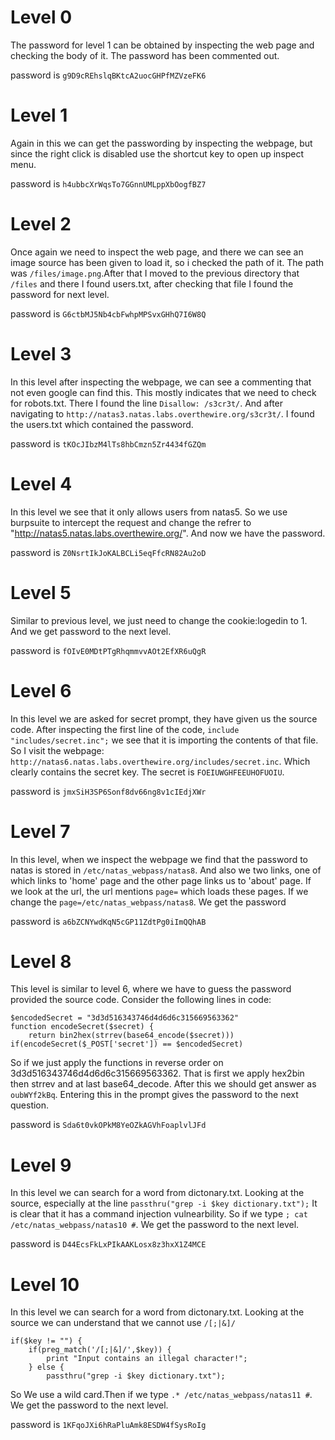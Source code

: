# Level 0
The password for level 1 can be obtained by inspecting the web page and checking the body of it. The password has been commented out.

password is `g9D9cREhslqBKtcA2uocGHPfMZVzeFK6`

# Level 1
Again in this we can get the passwording by inspecting the webpage, but since the right click is disabled use the shortcut key to open up inspect menu.

password is `h4ubbcXrWqsTo7GGnnUMLppXbOogfBZ7`
# Level 2
Once again we need to inspect the web page, and there we can see an image source has been given to load it, so i checked the path of it. The path was
`/files/image.png`.After that I moved to the previous directory that `/files` and there I found users.txt, after checking that file I found the password for next 
level.

password is `G6ctbMJ5Nb4cbFwhpMPSvxGHhQ7I6W8Q`

# Level 3
In this level after inspecting the webpage, we can see a commenting that not even google can find this. This mostly indicates that we need to check for robots.txt.
There I found the line `Disallow: /s3cr3t/`. And after navigating to `http://natas3.natas.labs.overthewire.org/s3cr3t/`. I found the users.txt which contained the 
password.

password is `tKOcJIbzM4lTs8hbCmzn5Zr4434fGZQm`

# Level 4
In this level we see that it only allows users from natas5. So we use burpsuite to intercept the request and change the refrer to 
"http://natas5.natas.labs.overthewire.org/". And now we have the password.

password is `Z0NsrtIkJoKALBCLi5eqFfcRN82Au2oD`

# Level 5
Similar to previous level, we just need to change the cookie:logedin to 1. And we get password to the next level.

password is `fOIvE0MDtPTgRhqmmvvAOt2EfXR6uQgR`

# Level 6
In this level we are asked for secret prompt, they have given us the source code. After inspecting the first line of the code, `include "includes/secret.inc";` 
we see that it is importing the contents of that file. So I visit the webpage: `http://natas6.natas.labs.overthewire.org/includes/secret.inc`. Which clearly 
contains the secret key. The secret is `FOEIUWGHFEEUHOFUOIU`.

password is `jmxSiH3SP6Sonf8dv66ng8v1cIEdjXWr`

# Level 7
In this level, when we inspect the webpage we find that the password to natas is stored in `/etc/natas_webpass/natas8`. And also we two links, one of which links to
'home' page and the other page links us to 'about' page. If we look at the url, the url mentions `page=` which loads these pages. If we change the 
`page=/etc/natas_webpass/natas8`. We get the password

password is `a6bZCNYwdKqN5cGP11ZdtPg0iImQQhAB`

# Level 8
This level is similar to level 6, where we have to guess the password provided the source code. Consider the following lines in code:
```
$encodedSecret = "3d3d516343746d4d6d6c315669563362"
function encodeSecret($secret) {
    return bin2hex(strrev(base64_encode($secret)))
if(encodeSecret($_POST['secret']) == $encodedSecret)
```
So if we just apply the functions in reverse order on 3d3d516343746d4d6d6c315669563362. That is first we apply hex2bin then strrev and at last base64_decode.
After this we should get answer as `oubWYf2kBq`. Entering this in the prompt gives the password to the next question.

password is `Sda6t0vkOPkM8YeOZkAGVhFoaplvlJFd`

# Level 9
In this level we can search for a word from dictonary.txt.  Looking at the source, especially at the line `passthru("grep -i $key dictionary.txt");` It is clear that
it has a command injection vulnearbility. So if we type `; cat /etc/natas_webpass/natas10 #`. We get the password to the next level.

password is `D44EcsFkLxPIkAAKLosx8z3hxX1Z4MCE`

# Level 10
In this level we can search for a word from dictonary.txt.  Looking at the source we can understand that we cannot use `/[;|&]/`
```
if($key != "") {
    if(preg_match('/[;|&]/',$key)) {
        print "Input contains an illegal character!";
    } else {
        passthru("grep -i $key dictionary.txt");
```
So We use a wild card.Then if we type `.* /etc/natas_webpass/natas11 #`. We get the password to the next level.

password is `1KFqoJXi6hRaPluAmk8ESDW4fSysRoIg`

